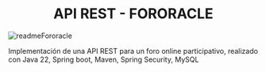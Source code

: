 <h1 align="center">API REST - FORORACLE</h1>

![readmeFororacle](https://github.com/user-attachments/assets/10cc24dd-106f-4a12-97da-487a07ae6fc0)

Implementación de una API REST para un foro online participativo, realizado con Java 22, Spring boot, Maven, Spring Security, MySQL
